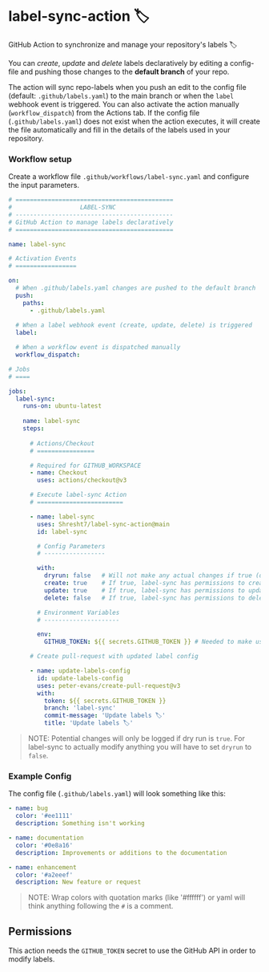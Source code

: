 # label-sync-action 🏷

GitHub Action to synchronize and manage your repository's labels 🏷

You can _create_, _update_ and _delete_ labels declaratively by editing a config-file and pushing those changes to the **default branch** of your repo.

The action will sync repo-labels when you push an edit to the config file (default: `.github/labels.yaml`) to the main branch or when the `label` webhook event is triggered. You can also activate the action manually (`workflow_dispatch`) from the Actions tab.
If the config file (`.github/labels.yaml`) does not exist when the action executes, it will create the file automatically and fill in the details of the labels used in your repository.

### Workflow setup

Create a workflow file `.github/workflows/label-sync.yaml` and configure the input parameters.

```yaml
# ============================================
#                   LABEL-SYNC
# --------------------------------------------
# GitHub Action to manage labels declaratively
# ============================================

name: label-sync

# Activation Events
# =================

on:
  # When .github/labels.yaml changes are pushed to the default branch
  push:
    paths:
      - .github/labels.yaml
  
  # When a label webhook event (create, update, delete) is triggered
  label:

  # When a workflow event is dispatched manually
  workflow_dispatch:

# Jobs
# ====

jobs:
  label-sync:
    runs-on: ubuntu-latest
    
    name: label-sync
    steps:
    
      # Actions/Checkout
      # ================

      # Required for GITHUB_WORKSPACE
      - name: Checkout
        uses: actions/checkout@v3

      # Execute label-sync Action
      # ========================

      - name: label-sync
        uses: Shresht7/label-sync-action@main
        id: label-sync

        # Config Parameters
        # -----------------

        with:
          dryrun: false   # Will not make any actual changes if true (default: true)
          create: true    # If true, label-sync has permissions to create labels (default: true)
          update: true    # If true, label-sync has permissions to update labels (default: true)
          delete: false   # If true, label-sync has permissions to delete labels (default: false)

        # Environment Variables
        # ---------------------

        env:
          GITHUB_TOKEN: ${{ secrets.GITHUB_TOKEN }} # Needed to make use of the GitHub API to modify labels and update .github/labels.yaml file

      # Create pull-request with updated label config

      - name: update-labels-config
        id: update-labels-config
        uses: peter-evans/create-pull-request@v3
        with:
          token: ${{ secrets.GITHUB_TOKEN }}
          branch: 'label-sync'
          commit-message: 'Update labels 🏷'
          title: 'Update labels 🏷'
```
> NOTE: Potential changes will only be logged if dry run is `true`. For label-sync to actually modify anything you will have to set `dryrun` to `false`.

### Example Config

The config file (`.github/labels.yaml`) will look something like this:

```yaml
- name: bug
  color: '#ee1111'
  description: Something isn't working

- name: documentation
  color: '#0e8a16'
  description: Improvements or additions to the documentation

- name: enhancement
  color: '#a2eeef'
  description: New feature or request

```

> NOTE: Wrap colors with quotation marks (like '#ffffff') or yaml will think anything following the `#` is a comment.

## Permissions

This action needs the `GITHUB_TOKEN` secret to use the GitHub API in order to modify labels.
